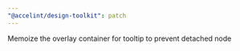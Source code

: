 ```yaml
---
"@accelint/design-toolkit": patch
---
```


Memoize the overlay container for tooltip to prevent detached node
